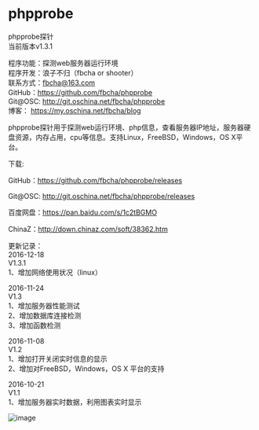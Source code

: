 # phpprobe
phpprobe探针  
当前版本v1.3.1  
  
程序功能：探测web服务器运行环境  
程序开发：浪子不归（fbcha or shooter）  
联系方式：fbcha@163.com  
GitHub：https://github.com/fbcha/phpprobe  
Git@OSC: http://git.oschina.net/fbcha/phpprobe  
博客： https://my.oschina.net/fbcha/blog  
  
phpprobe探针用于探测web运行环境、php信息，查看服务器IP地址，服务器硬盘资源，内存占用，cpu等信息。支持Linux，FreeBSD，Windows，OS X平台。
  
下载:  
  
GitHub：https://github.com/fbcha/phpprobe/releases  
  
Git@OSC: http://git.oschina.net/fbcha/phpprobe/releases  
  
百度网盘：https://pan.baidu.com/s/1c2tBGMO  
  
ChinaZ：http://down.chinaz.com/soft/38362.htm  
  
更新记录：  
2016-12-18  
V1.3.1  
1、增加网络使用状况（linux）  

2016-11-24  
V1.3  
1、增加服务器性能测试  
2、增加数据库连接检测  
3、增加函数检测  
  
2016-11-08  
V1.2  
1、增加打开关闭实时信息的显示  
2、增加对FreeBSD，Windows，OS X 平台的支持  
  
2016-10-21  
V1.1  
1、增加服务器实时数据，利用图表实时显示  
  
   ![image](https://github.com/fbcha/phpprobe/blob/master/screenshot.png)
